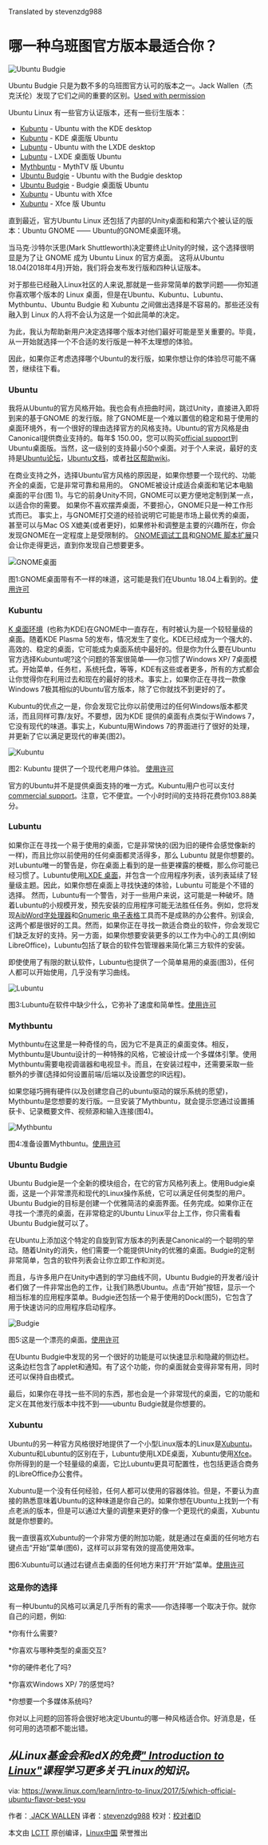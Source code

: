 Translated by stevenzdg988

哪一种乌班图官方版本最适合你？
============================================================


![Ubuntu Budgie](https://www.linux.com/sites/lcom/files/styles/rendered_file/public/ubuntu_budgie.jpg?itok=xpo3Ujfw "Ubuntu Budgie")

Ubuntu Budgie 只是为数不多的乌班图官方认可的版本之一。Jack Wallen（杰克沃伦）发现了它们之间的重要的区别。[Used with permission][7]

Ubuntu Linux 有一些官方认证版本，还有一些衍生版本：
*   [Kubuntu][9] - Ubuntu with the KDE desktop
*   [Kubuntu][9] - KDE 桌面版 Ubuntu
*   [Lubuntu][10] - Ubuntu with the LXDE desktop
*   [Lubuntu][10] - LXDE 桌面版 Ubuntu
*   [Mythbuntu][11] - MythTV 版 Ubuntu
*   [Ubuntu Budgie][12] - Ubuntu with the Budgie desktop
*   [Ubuntu Budgie][12] - Budgie 桌面版 Ubuntu 
*   [Xubuntu][8] - Ubuntu with Xfce
*   [Xubuntu][8] - Xfce 版 Ubuntu   

直到最近，官方Ubuntu Linux 还包括了内部的Unity桌面和和第六个被认证的版本：Ubuntu GNOME —— Ubuntu的GNOME桌面环境。

当马克·沙特尔沃思(Mark Shuttleworth)决定要终止Unity的时候，这个选择很明显是为了让 GNOME 成为 Ubuntu Linux 的官方桌面。 这将从Ubuntu 18.04(2018年4月)开始，我们将会发布发行版和四种认证版本。

对于那些已经融入Linux社区的人来说,那就是一些非常简单的数学问题——你知道你喜欢哪个版本的 Linux 桌面，但是在Ubuntu、Kubuntu、Lubuntu、Mythbuntu、Ubuntu Budgie 和 Xubuntu 之间做出选择是不容易的。那些还没有融入到 Linux 的人将不会认为这是一个如此简单的决定。 

为此，我认为帮助新用户决定选择哪个版本对他们最好可能是至关重要的。毕竟，从一开始就选择一个不合适的发行版是一种不太理想的体验。

因此，如果你正考虑选择哪个Ubuntu的发行版，如果你想让你的体验尽可能不痛苦，继续往下看。
### Ubuntu

我将从Ubuntu的官方风格开始。我也会有点扭曲时间，跳过Unity，直接进入即将到来的基于GNOME 的发行版。除了GNOME是一个难以置信的稳定和易于使用的桌面环境外，有一个很好的理由选择官方的风格支持。Ubuntu的官方风格是由Canonical提供商业支持的。每年$ 150.00，您可以购买[official support][20]到Ubuntu桌面版。当然，这一级别的支持最小50个桌面。对于个人来说，最好的支持是[Ubuntu论坛][21]，[Ubuntu文档][22]，或者[社区帮助wiki][23]。

在商业支持之外，选择Ubuntu官方风格的原因是，如果你想要一个现代的、功能齐全的桌面，它是非常可靠和易用的。 GNOME被设计成适合桌面和笔记本电脑桌面的平台(图 1)。与它的前身Unity不同，GNOME可以更方便地定制到某一点，以适合你的需要。 如果你不喜欢摆弄桌面，不要担心，GNOME只是一种工作形式而已。 事实上，与GNOME打交道的经验说明它可能是市场上最优秀的桌面，甚至可以与Mac OS X媲美(或者更好)，如果修补和调整是主要的兴趣所在，你会发现GNOME在一定程度上是受限制的。 [GNOME调试工具][24]和[GNOME 脚本扩展][25]只会让你走得更远，直到你发现自己想要更多。

![GNOME桌面](https://www.linux.com/sites/lcom/files/styles/rendered_file/public/ubuntu_flavor_a.jpg?itok=Ir6jBKbd "GNOME desktop")

图1:GNOME桌面带有不一样的味道，这可能是我们在Ubuntu 18.04上看到的。[使用许可][1]
### Kubuntu

[K 桌面环境][26]  (也称为KDE)在GNOME中一直存在，有时被认为是一个较轻量级的桌面。随着KDE Plasma 5的发布，情况发生了变化。KDE已经成为一个强大的、高效的、稳定的桌面，它可能成为桌面系统中最好的。但是你为什么要在Ubuntu官方选择Kubuntu呢?这个问题的答案很简单——你习惯了Windows XP/ 7桌面模式。开始菜单，任务栏，系统托盘，等等，KDE有这些或者更多，所有的方式都会让你觉得你在利用过去和现在的最好的技术。事实上，如果你正在寻找一款像Windows 7极其相似的Ubuntu官方版本，除了它你就找不到更好的了。

Kubuntu的优点之一是，你会发现它比你以前使用过的任何Windows版本都灵活，而且同样可靠/友好。不要想，因为KDE 提供的桌面有点类似于Windows 7，它没有现代的味道。事实上，Kubuntu用Windows 7的界面进行了很好的处理，并更新了它以满足更现代的审美(图2)。

![Kubuntu](https://www.linux.com/sites/lcom/files/styles/rendered_file/public/ubuntu_flavor_b.jpg?itok=dGpebi4z "Kubuntu")

图2: Kubuntu 提供了一个现代老用户体验。 [使用许可][2]

官方的Ubuntu并不是提供桌面支持的唯一方式。Kubuntu用户也可以支付[commercial support][27]。注意，它不便宜。一个小时时间的支持将花费你103.88美分。
### Lubuntu

如果你正在寻找一个易于使用的桌面，它是非常快的(因为旧的硬件会感觉像新的一样)，而且比你以前使用的任何桌面都灵活得多，那么 Lubuntu 就是你想要的。对Lubuntu唯一的警告是，你在桌面上看到的是一些更裸露的梗概，那么你可能已经习惯了。Lubuntu使用[LXDE 桌面][28]，并包含一个应用程序列表，该列表延续了轻量级主题。因此，如果你想在桌面上寻找快速的体验，Lubuntu 可能是个不错的选择。 然而，Lubuntu有一个警告，对于一些用户来说，这可能是一种破坏。随着Lubuntu的小规模开发，预先安装的应用程序可能无法胜任任务。例如，您将发现[AibWord字处理器][29]和[Gnumeric 电子表格][30]工具而不是成熟的办公套件。别误会,这两个都是很好的工具。然而，如果你正在寻找一款适合商业的软件，你会发现它们缺乏友好的支持。另一方面，如果你想要安装更多的以工作为中心的工具(例如LibreOffice)，Lubuntu包括了联合的软件包管理器来简化第三方软件的安装。

即使使用了有限的默认软件，Lubuntu也提供了一个简单易用的桌面(图3)，任何人都可以开始使用，几乎没有学习曲线。

![Lubuntu](https://www.linux.com/sites/lcom/files/styles/rendered_file/public/ubuntu_flavor_c.jpg?itok=nWsJr39r "Lubuntu")

图3:Lubuntu在软件中缺少什么，它弥补了速度和简单性。[使用许可][3]
### Mythbuntu

Mythbuntu在这里是一种奇怪的鸟，因为它不是真正的桌面变体。相反，Mythbuntu是Ubuntu设计的一种特殊的风格，它被设计成一个多媒体引擎。使用Mythbuntu需要电视调谐器和电视显卡。而且，在安装过程中，还需要采取一些额外的步骤(选择如何设置前端/后端以及设置您的IR远程)。

如果您碰巧拥有硬件(以及创建您自己的ubuntu驱动的娱乐系统的愿望)，Mythbuntu是您想要的发行版。一旦安装了Mythbuntu，就会提示您通过设置捕获卡、记录概要文件、视频源和输入连接(图4)。

![Mythbuntu](https://www.linux.com/sites/lcom/files/styles/rendered_file/public/ubuntu_flavor_d.jpg?itok=Uk16xUIF "Mythbuntu")

图4:准备设置Mythbuntu。[使用许可][4]
### Ubuntu Budgie

Ubuntu Budgie是一个全新的模块组合，在它的官方风格列表上。使用Budgie桌面，这是一个非常漂亮和现代的Linux操作系统，它可以满足任何类型的用户。Ubuntu Budgie的目标是创建一个优雅简洁的桌面界面。任务完成。如果你正在寻找一个漂亮的桌面，在非常稳定的Ubuntu Linux平台上工作，你只需看看Ubuntu Budgie就可以了。

在Ubuntu上添加这个特定的自旋到官方版本的列表是Canonical的一个聪明的举动。随着Unity的消失，他们需要一个能提供Unity的优雅的桌面。Budgie的定制非常简单，包含的软件列表会让你立即工作和浏览。

而且，与许多用户在Unity中遇到的学习曲线不同，Ubuntu Budgie的开发者/设计者们做了一件非常出色的工作，让我们熟悉Ubuntu。点击“开始”按钮，显示一个相当标准的应用程序菜单。Budgie还包括一个易于使用的Dock(图5)，它包含了用于快速访问的应用程序启动程序。

![Budgie](https://www.linux.com/sites/lcom/files/styles/rendered_file/public/ubuntu_flavor_e.jpg?itok=mwlo4xzm "Budgie")

图5:这是一个漂亮的桌面。[使用许可][5]

在Ubuntu Budgie中发现的另一个很好的功能是可以快速显示和隐藏的侧边栏。这条边栏包含了applet和通知。有了这个功能，你的桌面就会变得非常有用，同时还可以保持自由模式。

最后，如果你在寻找一些不同的东西，那也会是一个非常现代的桌面，它的功能和定义在其他发行版本中找不到——ubuntu Budgie就是你想要的。
### Xubuntu

Ubuntu的另一种官方风格很好地提供了一个小型Linux版本的Linux是[Xubuntu][32]。Xubuntu和Lubuntu的区别在于，Lubuntu使用LXDE桌面，Xubuntu使用[Xfce][33]。你所得到的是一个轻量级的桌面，它比Lubuntu更具可配置性，也包括更适合商务的LibreOffice办公套件。

Xubuntu是一个没有任何经验，任何人都可以使用的容器体验。但是，不要认为直接的熟悉意味着Ubuntu的这种味道是你自己的。如果你想在Ubuntu上找到一个有点老派的版本，但是可以通过大量的调整来更好的像一个更现代的桌面，Xubuntu就是你想要的。

我一直很喜欢Xubuntu的一个非常方便的附加功能，就是通过在桌面的任何地方右键点击“开始”菜单(图6)，这样可以非常有效的提高使用效率。

图6:Xubuntu可以通过右键点击桌面的任何地方来打开“开始”菜单。[使用许可][6]
### 这是你的选择

有一种Ubuntu的风格可以满足几乎所有的需求——你选择哪一个取决于你。就你自己的问题，例如:

*你有什么需要?

*你喜欢与哪种类型的桌面交互?

*你的硬件老化了吗?

*你喜欢Windows XP/ 7的感觉吗?

*你想要一个多媒体系统吗?

你对以上问题的回答将会很好地决定Ubuntu的哪一种风格适合你。好消息是，任何可用的选项都不能出错。

_从Linux基金会和edX的免费[" Introduction to Linux"][31]课程学习更多关于Linux的知识。_
--------------------------------------------------------------------------------

via: https://www.linux.com/learn/intro-to-linux/2017/5/which-official-ubuntu-flavor-best-you

作者：[ JACK WALLEN][a]
译者：[stevenzdg988](https://github.com/stevenzdg988)
校对：[校对者ID](https://github.com/校对者ID)

本文由 [LCTT](https://github.com/LCTT/TranslateProject) 原创编译，[Linux中国](https://linux.cn/) 荣誉推出

[a]:https://www.linux.com/users/jlwallen
[1]:https://www.linux.com/licenses/category/used-permission
[2]:https://www.linux.com/licenses/category/used-permission
[3]:https://www.linux.com/licenses/category/used-permission
[4]:https://www.linux.com/licenses/category/used-permission
[5]:https://www.linux.com/licenses/category/used-permission
[6]:https://www.linux.com/licenses/category/used-permission
[7]:https://www.linux.com/licenses/category/used-permission
[8]:http://xubuntu.org/
[9]:http://www.kubuntu.org/
[10]:http://lubuntu.net/
[11]:http://www.mythbuntu.org/
[12]:https://ubuntubudgie.org/
[13]:https://www.linux.com/files/images/ubuntuflavorajpg
[14]:https://www.linux.com/files/images/ubuntuflavorbjpg
[15]:https://www.linux.com/files/images/ubuntuflavorcjpg
[16]:https://www.linux.com/files/images/ubuntuflavordjpg
[17]:https://www.linux.com/files/images/ubuntuflavorejpg
[18]:https://www.linux.com/files/images/xubuntujpg
[19]:https://www.linux.com/files/images/ubuntubudgiejpg
[20]:https://buy.ubuntu.com/collections/ubuntu-advantage-for-desktop
[21]:https://ubuntuforums.org/
[22]:https://help.ubuntu.com/?_ga=2.155705979.1922322560.1494162076-828730842.1481046109
[23]:https://help.ubuntu.com/community/CommunityHelpWiki?_ga=2.155705979.1922322560.1494162076-828730842.1481046109
[24]:https://apps.ubuntu.com/cat/applications/gnome-tweak-tool/
[25]:https://extensions.gnome.org/
[26]:https://www.kde.org/
[27]:https://kubuntu.emerge-open.com/buy
[28]:http://lxde.org/
[29]:https://www.abisource.com/
[30]:http://www.gnumeric.org/
[31]:https://training.linuxfoundation.org/linux-courses/system-administration-training/introduction-to-linux
[32]:https://xubuntu.org/
[33]:https://www.xfce.org/
